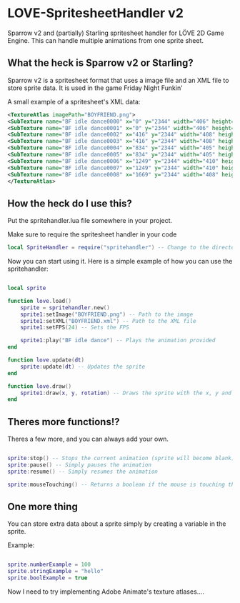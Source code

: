 # LOVE-SpritesheetHandler v2

Sparrow v2 and (partially) Starling spritesheet handler for LÖVE 2D Game Engine.
This can handle multiple animations from one sprite sheet.

## What the heck is Sparrow v2 or Starling?

Sparrow v2 is a spritesheet format that uses a image file and an XML file to store sprite data.
It is used in the game Friday Night Funkin'

A small example of a spritesheet's XML data:

```xml
<TextureAtlas imagePath="BOYFRIEND.png">
<SubTexture name="BF idle dance0000" x="0" y="2344" width="406" height="392" frameX="-1" frameY="-20" frameWidth="411" frameHeight="412"/>
<SubTexture name="BF idle dance0001" x="0" y="2344" width="406" height="392" frameX="-1" frameY="-20" frameWidth="411" frameHeight="412"/>
<SubTexture name="BF idle dance0002" x="416" y="2344" width="408" height="393" frameX="0" frameY="-19" frameWidth="411" frameHeight="412"/>
<SubTexture name="BF idle dance0003" x="416" y="2344" width="408" height="393" frameX="0" frameY="-19" frameWidth="411" frameHeight="412"/>
<SubTexture name="BF idle dance0004" x="834" y="2344" width="405" height="398" frameX="-3" frameY="-14" frameWidth="411" frameHeight="412"/>
<SubTexture name="BF idle dance0005" x="834" y="2344" width="405" height="398" frameX="-3" frameY="-14" frameWidth="411" frameHeight="412"/>
<SubTexture name="BF idle dance0006" x="1249" y="2344" width="410" height="411" frameX="-1" frameY="-1" frameWidth="411" frameHeight="412"/>
<SubTexture name="BF idle dance0007" x="1249" y="2344" width="410" height="411" frameX="-1" frameY="-1" frameWidth="411" frameHeight="412"/>
<SubTexture name="BF idle dance0008" x="1669" y="2344" width="408" height="412" frameX="-2" frameY="0" frameWidth="411" frameHeight="412"/>
</TextureAtlas>
```

## How the heck do I use this?

Put the spritehandler.lua file somewhere in your project.

Make sure to require the spritesheet handler in your code

```lua
local SpriteHandler = require("spritehandler") -- Change to the directory of the spritehandler lua file.
```

Now you can start using it. Here is a simple example of how you can use the spritehandler:

```lua

local sprite

function love.load()
    sprite = spritehandler.new()
    sprite1:setImage("BOYFRIEND.png") -- Path to the image
    sprite1:setXML("BOYFRIEND.xml") -- Path to the XML file
    sprite1:setFPS(24) -- Sets the FPS

    sprite1:play("BF idle dance") -- Plays the animation provided
end

function love.update(dt)
    sprite:update(dt) -- Updates the sprite
end

function love.draw()
    sprite1:draw(x, y, rotation) -- Draws the sprite with the x, y and rotation provided
end

```

## Theres more functions!?

Theres a few more, and you can always add your own.

```lua

sprite:stop() -- Stops the current animation (sprite will become blank)
sprite:pause() -- Simply pauses the animation
sprite:resume() -- Simply resumes the animation

sprite:mouseTouching() -- Returns a boolean if the mouse is touching the sprite or not.

```

## One more thing

You can store extra data about a sprite simply by creating a variable in the sprite.

Example:

```lua

sprite.numberExample = 100
sprite.stringExample = "hello"
sprite.boolExample = true

```

Now I need to try implementing Adobe Animate's texture atlases....
